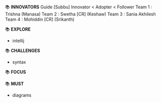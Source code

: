 :books: **INNOVATORS**
Guide [Subbu]
Innovator < Adopter < Follower
Team 1 : Trishna (Manasa)
Team 2 : Swetha [CR] (Keshaw)
Team 3 : Sania Akhilesh
Team 4 : Mohiddin [CR] (Srikanth)

<!-- Team 5 : Harsh Lohitha -->

:books: **EXPLORE**

- intellij

:books: **CHALLENGES**

- syntax

:books: **FOCUS**

:books: **MUST**

- diagrams
